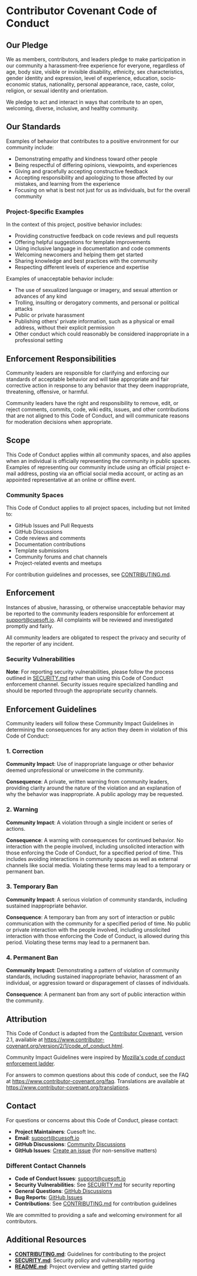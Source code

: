 # Contributor Covenant Code of Conduct

## Our Pledge

We as members, contributors, and leaders pledge to make participation in our
community a harassment-free experience for everyone, regardless of age, body
size, visible or invisible disability, ethnicity, sex characteristics, gender
identity and expression, level of experience, education, socio-economic status,
nationality, personal appearance, race, caste, color, religion, or sexual
identity and orientation.

We pledge to act and interact in ways that contribute to an open, welcoming,
diverse, inclusive, and healthy community.

## Our Standards

Examples of behavior that contributes to a positive environment for our
community include:

* Demonstrating empathy and kindness toward other people
* Being respectful of differing opinions, viewpoints, and experiences
* Giving and gracefully accepting constructive feedback
* Accepting responsibility and apologizing to those affected by our mistakes,
  and learning from the experience
* Focusing on what is best not just for us as individuals, but for the
  overall community

### Project-Specific Examples

In the context of this project, positive behavior includes:

* Providing constructive feedback on code reviews and pull requests
* Offering helpful suggestions for template improvements
* Using inclusive language in documentation and code comments
* Welcoming newcomers and helping them get started
* Sharing knowledge and best practices with the community
* Respecting different levels of experience and expertise

Examples of unacceptable behavior include:

* The use of sexualized language or imagery, and sexual attention or
  advances of any kind
* Trolling, insulting or derogatory comments, and personal or political attacks
* Public or private harassment
* Publishing others' private information, such as a physical or email
  address, without their explicit permission
* Other conduct which could reasonably be considered inappropriate in a
  professional setting

## Enforcement Responsibilities

Community leaders are responsible for clarifying and enforcing our standards of
acceptable behavior and will take appropriate and fair corrective action in
response to any behavior that they deem inappropriate, threatening, offensive,
or harmful.

Community leaders have the right and responsibility to remove, edit, or reject
comments, commits, code, wiki edits, issues, and other contributions that are
not aligned to this Code of Conduct, and will communicate reasons for moderation
decisions when appropriate.

## Scope

This Code of Conduct applies within all community spaces, and also applies when
an individual is officially representing the community in public spaces.
Examples of representing our community include using an official project e-mail
address, posting via an official social media account, or acting as an appointed
representative at an online or offline event.

### Community Spaces

This Code of Conduct applies to all project spaces, including but not limited to:

* GitHub Issues and Pull Requests
* GitHub Discussions
* Code reviews and comments
* Documentation contributions
* Template submissions
* Community forums and chat channels
* Project-related events and meetups

For contribution guidelines and processes, see [CONTRIBUTING.md](CONTRIBUTING.md).

## Enforcement

Instances of abusive, harassing, or otherwise unacceptable behavior may be
reported to the community leaders responsible for enforcement at
[support@cuesoft.io](mailto:support@cuesoft.io). All complaints will be reviewed and investigated
promptly and fairly.

All community leaders are obligated to respect the privacy and security of the
reporter of any incident.

### Security Vulnerabilities

**Note**: For reporting security vulnerabilities, please follow the process outlined in
[SECURITY.md](SECURITY.md) rather than using this Code of Conduct enforcement channel.
Security issues require specialized handling and should be reported through the
appropriate security channels.

## Enforcement Guidelines

Community leaders will follow these Community Impact Guidelines in determining
the consequences for any action they deem in violation of this Code of Conduct:

### 1. Correction

**Community Impact**: Use of inappropriate language or other behavior deemed
unprofessional or unwelcome in the community.

**Consequence**: A private, written warning from community leaders, providing
clarity around the nature of the violation and an explanation of why the
behavior was inappropriate. A public apology may be requested.

### 2. Warning

**Community Impact**: A violation through a single incident or series of
actions.

**Consequence**: A warning with consequences for continued behavior. No
interaction with the people involved, including unsolicited interaction with
those enforcing the Code of Conduct, for a specified period of time. This
includes avoiding interactions in community spaces as well as external channels
like social media. Violating these terms may lead to a temporary or permanent
ban.

### 3. Temporary Ban

**Community Impact**: A serious violation of community standards, including
sustained inappropriate behavior.

**Consequence**: A temporary ban from any sort of interaction or public
communication with the community for a specified period of time. No public or
private interaction with the people involved, including unsolicited interaction
with those enforcing the Code of Conduct, is allowed during this period.
Violating these terms may lead to a permanent ban.

### 4. Permanent Ban

**Community Impact**: Demonstrating a pattern of violation of community
standards, including sustained inappropriate behavior, harassment of an
individual, or aggression toward or disparagement of classes of individuals.

**Consequence**: A permanent ban from any sort of public interaction within the
community.

## Attribution

This Code of Conduct is adapted from the [Contributor Covenant][homepage],
version 2.1, available at
<https://www.contributor-covenant.org/version/2/1/code_of_conduct.html>.

Community Impact Guidelines were inspired by
[Mozilla's code of conduct enforcement ladder][Mozilla CoC].

For answers to common questions about this code of conduct, see the FAQ at
<https://www.contributor-covenant.org/faq>. Translations are available at
<https://www.contributor-covenant.org/translations>.

[homepage]: https://www.contributor-covenant.org
[Mozilla CoC]: https://github.com/mozilla/diversity

## Contact

For questions or concerns about this Code of Conduct, please contact:

* **Project Maintainers**: Cuesoft Inc.
* **Email**: [support@cuesoft.io](mailto:support@cuesoft.io)
* **GitHub Discussions**: [Community Discussions](https://github.com/cuesoftinc/open-source-project-generator/discussions)
* **GitHub Issues**: [Create an issue](https://github.com/cuesoftinc/open-source-project-generator/issues) (for non-sensitive matters)

### Different Contact Channels

* **Code of Conduct Issues**: [support@cuesoft.io](mailto:support@cuesoft.io)
* **Security Vulnerabilities**: See [SECURITY.md](SECURITY.md) for security reporting
* **General Questions**: [GitHub Discussions](https://github.com/cuesoftinc/open-source-project-generator/discussions)
* **Bug Reports**: [GitHub Issues](https://github.com/cuesoftinc/open-source-project-generator/issues)
* **Contributions**: See [CONTRIBUTING.md](CONTRIBUTING.md) for contribution guidelines

We are committed to providing a safe and welcoming environment for all contributors.

## Additional Resources

* **[CONTRIBUTING.md](CONTRIBUTING.md)**: Guidelines for contributing to the project
* **[SECURITY.md](SECURITY.md)**: Security policy and vulnerability reporting
* **[README.md](README.md)**: Project overview and getting started guide
